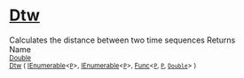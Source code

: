 # [Dtw](./DtwPy-100664154.md)

Calculates the distance between two time sequences
Returns<img width=500/>Name
<br>
<sub>[Double](https://docs.microsoft.com/en-us/dotnet/api/System.Double)</sub><img width=500/><sub>[Dtw](./DtwPy-100664154.md) ( [IEnumerable](https://docs.microsoft.com/en-us/dotnet/api/System.Collections.Ienumerable)\<[`P`](./DtwPy-100664154.md)>, [IEnumerable](https://docs.microsoft.com/en-us/dotnet/api/System.Collections.Ienumerable)\<[`P`](./DtwPy-100664154.md)>, [Func](https://docs.microsoft.com/en-us/dotnet/api/System.Func-3)\<[`P`](./DtwPy-100664154.md), [`P`](./DtwPy-100664154.md), [`Double`](https://docs.microsoft.com/en-us/dotnet/api/System.Double)> )</sub><br>


